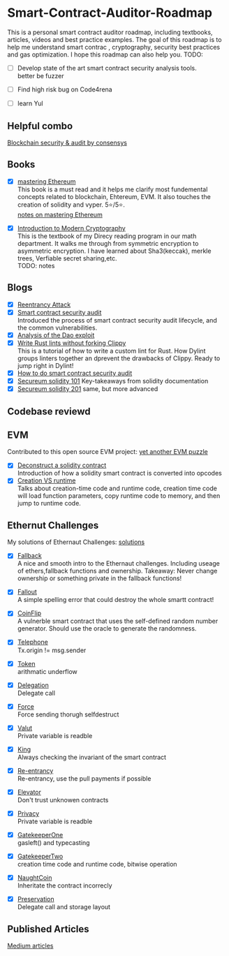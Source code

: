 # Smart-Contract-Auditor-Roadmap
This is a personal smart contract auditor roadmap, including textbooks, articles, videos and best practice examples. The goal of this roadmap is to help me understand smart contrac , cryptography, security best practices and gas optimization. I hope this roadmap can also help you.
TODO:<br>
- [ ] Develop state of the art smart contract security analysis tools.<br> better be fuzzer 
- [ ] Find high risk bug on Code4rena
- [ ] learn Yul


## Helpful combo 
[Blockchain security & audit by consensys](https://consensys.net/diligence/)
## Books
- [x] [mastering Ethereum](https://github.com/ethereumbook/ethereumbook)
<br>This book is a must read and it helps me clarify most fundemental concepts related to blockchain, Ehtereum, EVM. It also touches the creation of solidity and vyper. 5:star:/5:star:. <br>
[notes on mastering Ethereum](https://adhesive-cowl-245.notion.site/Mastering-Ethereum-Building-Smart-Contracts-and-Dapps-373249b998a94b71bb6c8dd87a255a6c)

- [x] [Introduction to Modern Cryptography](http://staff.ustc.edu.cn/~mfy/moderncrypto/reading%20materials/Introduction_to_Modern_Cryptography.pdf) <br> This is the textbook of my Direcy reading program in our math department. It walks me through from symmetric encryption to asymmetric encryption. I have learned about Sha3(keccak), merkle trees, Verfiable secret sharing,etc. <br> TODO: notes
## Blogs
- [x] [Reentrancy Attack](https://gus-tavo-guim.medium.com/reentrancy-attack-on-smart-contracts-how-to-identify-the-exploitable-and-an-example-of-an-attack-4470a2d8dfe4)
- [x] [Smart contract security audit](https://www.blockchain-council.org/blog/smart-contract-security-audit) <br> Introduced the process of smart contract security audit lifecycle, and the common vulnerabilities. <br>
- [x] [Analysis of the Dao exploit](https://hackingdistributed.com/2016/06/18/analysis-of-the-dao-exploit/)
- [x] [Write Rust lints without forking Clippy](https://www.trailofbits.com/post/write-rust-lints-without-forking-clippy) <br> This is a tutorial of how to write a custom lint for Rust. How Dylint groups linters together an dprevent the drawbacks of Clippy. Ready to jump right in Dylint! <br>
- [x] [How to do smart contract security audit](https://blaize.tech/article-type/how-to-conduct-a-smart-contract-security-audit-of-your-project-and-why-this-is-important/)
- [x] [Secureum solidity 101](https://secureum.substack.com/p/solidity-101) Key-takeaways from solidity documentation
- [x] [Secureum solidity 201](https://secureum.substack.com/p/solidity-201) same, but more advanced

## Codebase reviewd


## EVM
Contributed to this open source EVM project: [yet another EVM puzzle](https://github.com/mattaereal/yet-another-evm-puzzle/tree/main/puzzles)
- [x] [Deconstruct a solidity contract](https://blog.openzeppelin.com/deconstructing-a-solidity-contract-part-i-introduction-832efd2d7737/)<br>Introduction of how a solidity smart contract is converted into opcodes
- [x] [Creation VS runtime](https://blog.openzeppelin.com/deconstructing-a-solidity-contract-part-ii-creation-vs-runtime-6b9d60ecb44c/)<br> Talks about creation-time code and runtime code, creation time code will load function parameters, copy runtime code to memory, and then jump to runtime code.
## Ethernut Challenges 
My solutions of Ethernaut Challenges: [solutions](https://github.com/EnbangWu/CTF-solutions/tree/main/Ethernaut)
- [x] [Fallback](https://ethernaut.openzeppelin.com/level/0x9CB391dbcD447E645D6Cb55dE6ca23164130D008) <br> A nice and smooth intro to the Ethernaut challenges. Including useage of ethers,fallback functions and ownership. Takeaway: Never change ownership or something private in the fallback functions!
- [x] [Fallout](https://ethernaut.openzeppelin.com/level/0x5732B2F88cbd19B6f01E3a96e9f0D90B917281E5) <br>A simple spelling error that could destroy the whole smartt contract! 
- [x] [CoinFlip](https://ethernaut.openzeppelin.com/level/0x4dF32584890A0026e56f7535d0f2C6486753624f)<br> A vulnerble smart contract that uses the self-defined random number generator. Should use the oracle to generate the randomness.
- [x] [Telephone](https://ethernaut.openzeppelin.com/level/0x1ca9f1c518ec5681C2B7F97c7385C0164c3A22Fe)<br> Tx.origin != msg.sender
- [x] [Token](https://ethernaut.openzeppelin.com/level/0x1ca9f1c518ec5681C2B7F97c7385C0164c3A22Fe)<br> arithmatic underflow
- [x] [Delegation](https://ethernaut.openzeppelin.com/level/0x1ca9f1c518ec5681C2B7F97c7385C0164c3A22Fe)<br> Delegate call
- [x] [Force](https://ethernaut.openzeppelin.com/level/0x1ca9f1c518ec5681C2B7F97c7385C0164c3A22Fe)<br> Force sending thorugh selfdestruct
- [x] [Valut](https://ethernaut.openzeppelin.com/level/0x3A78EE8462BD2e31133de2B8f1f9CBD973D6eDd6)<br> Private variable is readble
- [x] [King](https://ethernaut.openzeppelin.com/level/0x725595BA16E76ED1F6cC1e1b65A88365cC494824)<br> Always checking the invariant of the smart contract
- [x] [Re-entrancy](https://ethernaut.openzeppelin.com/level/0x1ca9f1c518ec5681C2B7F97c7385C0164c3A22Fe)<br> Re-entrancy, use the pull payments if possible
- [x] [Elevator](https://ethernaut.openzeppelin.com/level/0x4A151908Da311601D967a6fB9f8cFa5A3E88a251)<br> Don't trust unknowen contracts
- [x] [Privacy](https://ethernaut.openzeppelin.com/level/0xcAac6e4994c2e21C5370528221c226D1076CfDAB)<br> Private variable is readble
- [x] [GatekeeperOne](https://ethernaut.openzeppelin.com/level/0x2a2497aE349bCA901Fea458370Bd7dDa594D1D69)<br> gasleft() and typecasting
- [x] [GatekeeperTwo](https://ethernaut.openzeppelin.com/level/0xf59112032D54862E199626F55cFad4F8a3b0Fce9)<br> creation time code and runtime code, bitwise operation
- [x] [NaughtCoin](https://ethernaut.openzeppelin.com/level/0x36E92B2751F260D6a4749d7CA58247E7f8198284)<br>Inheritate the contract incorrecly
- [x] [Preservation](https://ethernaut.openzeppelin.com/level/0x2754fA769d47ACdF1f6cDAa4B0A8Ca4eEba651eC)<br> Delegate call and storage layout
  

## Published Articles
[Medium articles ](https://medium.com/@0xNorman)